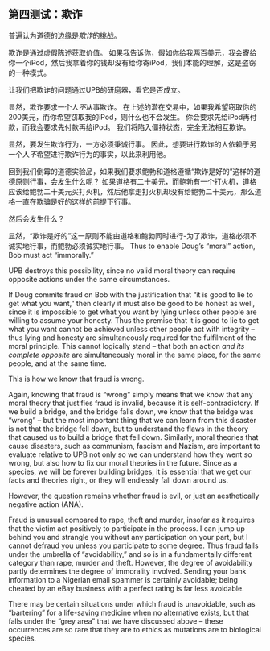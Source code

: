 ## 第四测试：欺诈

普遍认为道德的边缘是*欺诈*的挑战。

欺诈是通过虚假陈述获取价值。 如果我告诉你，假如你给我两百美元，我会寄给你一个iPod，然后我拿着你的钱却没有给你寄iPod，我们本能的理解，这是盗窃的一种模式。

让我们把欺诈的问题通过UPB的研磨器，看它是否成立。

显然，欺诈要求一个人*不*从事欺诈。 在上述的潜在交易中，如果我希望窃取你的200美元，而你希望窃取我的iPod，则什么也不会发生。 你会要求先给iPod再付款，而我会要求先付款再给iPod。 我们将陷入僵持状态，完全无法相互欺诈。

显然，要发生欺诈行为，一方必须秉诚行事。 因此，想要进行欺诈的人依赖于另一个人*不*希望进行欺诈行为的事实，以此来利用他。

回到我们倒霉的道德实验品，如果我们要求鲍勃和道格遵循“欺诈是好的”这样的道德原则行事，会发生什么呢？ 如果道格有二十美元，而鲍勃有一个打火机，道格应该给鲍勃二十美元买打火机，然后他拿走打火机却没有给鲍勃二十美元，那么道格一直在欺骗是好的这样的前提下行事。

然后会发生什么？

显然，“欺诈是好的”这一原则不能由道格和鲍勃同时进行-为了欺诈，道格必须不诚实地行事，而鲍勃必须诚实地行事。 Thus to enable Doug’s “moral” action, Bob must act “immorally.”

UPB destroys this possibility, since no valid moral theory can require opposite actions under the same circumstances.

If Doug commits fraud on Bob with the justification that “it is good to lie to get what you want,” then clearly it must also be good to be honest as well, since it is impossible to get what you want by lying unless other people are willing to assume your honesty. Thus the premise that it is good to lie to get what you want cannot be achieved unless other people act with integrity – thus lying and honesty are simultaneously required for the fulfilment of the moral principle. This cannot logically stand – that both an action *and its complete opposite* are simultaneously moral in the same place, for the same people, and at the same time.

This is how we know that fraud is wrong.

Again, knowing that fraud is “wrong” simply means that we know that any moral theory that justifies fraud is invalid, because it is self-contradictory. If we build a bridge, and the bridge falls down, we know that the bridge was “wrong” – but the most important thing that we can learn from this disaster is not that the bridge fell down, but to understand the flaws in the theory that caused us to build a bridge that fell down. Similarly, moral theories that cause disasters, such as communism, fascism and Nazism, are important to evaluate relative to UPB not only so we can understand how they went so wrong, but also how to fix our moral theories in the future. Since as a species, we will be forever building bridges, it is essential that we get our facts and theories right, or they will endlessly fall down around us.

However, the question remains whether fraud is evil, or just an aesthetically negative action (ANA).

Fraud is unusual compared to rape, theft and murder, insofar as it requires that the victim act positively to participate in the process. I can jump up behind you and strangle you without any participation on your part, but I cannot defraud you unless you participate to some degree. Thus fraud falls under the umbrella of “avoidability,” and so is in a fundamentally different category than rape, murder and theft. However, the degree of avoidability partly determines the degree of immorality involved. Sending your bank information to a Nigerian email spammer is certainly avoidable; being cheated by an eBay business with a perfect rating is far less avoidable.

There may be certain situations under which fraud is unavoidable, such as “bartering” for a life-saving medicine when no alternative exists, but that falls under the “grey area” that we have discussed above – these occurrences are so rare that they are to ethics as mutations are to biological species.